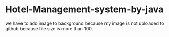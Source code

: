 # Hotel-Management-system-by-java
we have to add image to background because my image is not uploaded to github because file size is more than 100. 
